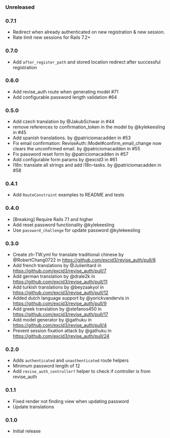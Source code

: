 ### Unreleased

### 0.7.1

* Redirect when already authenticated on new registration & new session.
* Rate limit new sessions for Rails 7.2+

### 0.7.0

* Add `after_register_path` and stored location redirect after successful registration

### 0.6.0

* Add revise_auth route when generating model #71
* Add configurable password length validation #64

### 0.5.0

* Add czech translation by @JakubSchwar in #44
* remove references to confirmation_token in the model by @kylekeesling in #45
* Add spanish translations. by @patriciomacadden in #53
* Fix email confirmation: ReviseAuth::Model#confirm_email_change now clears the unconfirmed email. by @patriciomacadden in #55
* Fix password reset form by @patriciomacadden in #57
* Add configurable form params by @excid3 in #61
* I18n: translate all strings and add i18n-tasks. by @patriciomacadden in #58

### 0.4.1

* Add `RouteConstraint` examples to README and tests

### 0.4.0

* [Breaking] Require Rails 7.1 and higher
* Add reset password functionality @kylekeesling
* Use `password_challenge` for update password @kylekeesling

### 0.3.0

* Create zh-TW.yml for translate traditional chinese by @RobertChang0722 in https://github.com/excid3/revise_auth/pull/8
* Add french translations by @JulienItard in https://github.com/excid3/revise_auth/pull/7
* Add german translation by @drale2k in https://github.com/excid3/revise_auth/pull/11
* Add turkish translations by @beyzaakyol in https://github.com/excid3/revise_auth/pull/12
* Added dutch language support by @yorickvandervis in https://github.com/excid3/revise_auth/pull/9
* Add greek translation by @stefanos450 in https://github.com/excid3/revise_auth/pull/17
* Add model generator by @gathuku in https://github.com/excid3/revise_auth/pull/4
* Prevent session fixation attack by @gathuku in https://github.com/excid3/revise_auth/pull/24

### 0.2.0

* Adds `authenticated` and `unauthenticated` route helpers
* Minimum password length of 12
* Add `revise_auth_controller?` helper to check if controller is from revise_auth

### 0.1.1

* Fixed render not finding view when updating password
* Update translations

### 0.1.0

* Initial release
